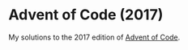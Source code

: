 # Advent of Code (2017)

My solutions to the 2017 edition of [Advent of Code](http://adventofcode.com/).
